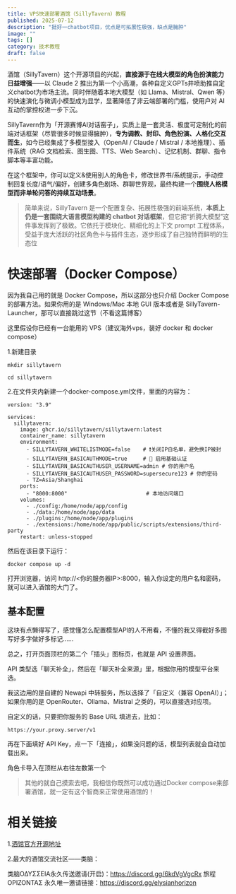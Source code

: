 ```yaml
---
title: VPS快速部署酒馆（SillyTavern）教程
published: 2025-07-12
description: "挺好一chatbot项目，优点是可拓展性极强，缺点是臃肿"
image: ""
tags: []
category: 技术教程
draft: false
---
```


酒馆（SillyTavern）这个开源项目的兴起，**直接源于在线大模型的角色扮演能力日益增强**——以 Claude 2 推出为第一个小高潮，各种自定义GPTs井喷助推自定义chatbot为市场主流。同时伴随着本地大模型（如 Llama、Mistral、Qwen 等）的快速演化与微调小模型成为显学，显著降低了非云端部署的门槛，使用户对 AI 互动的掌控权进一步下沉。

SillyTavern作为「开源赛博AI对话窑子」，实质上是一套灵活、极度可定制化的前端对话框架（尽管很多时候显得臃肿），**专为调教、封印、角色扮演、人格化交互而生**，如今已经集成了多模型接入（OpenAI / Claude / Mistral / 本地推理）、插件系统（RAG 文档检索、图生图、TTS、Web Search）、记忆机制、群聊、指令脚本等丰富功能。

在这个框架中，你可以定义&使用别人的角色卡，修改世界书/系统提示，手动控制回复长度/语气/偏好，创建多角色剧场、群聊世界观，最终构建一个**围绕人格模型而非单轮问答的持续互动场景**。

>简单来说，SillyTavern 是一个配置复杂、拓展性极强的前端系统，**本质上仍是一套围绕大语言模型构建的 chatbot 对话框架**，但它把“折腾大模型”这件事发挥到了极致。它依托于模块化、精细化的上下文 prompt 工程体系，受益于庞大活跃的社区角色卡与插件生态，逐步形成了自己独特而鲜明的生态位

# 快速部署（Docker Compose）

因为我自己用的就是 Docker Compose，所以这部分也只介绍 Docker Compose 的部署方法。如果你用的是 Windows/Mac 本地 GUI 版本或者是 SillyTavern-Launcher，那可以直接跳过这节（不看这篇博客）

这里假设你已经有一台能用的 VPS（建议海外vps，装好 docker 和 docker compose）

1.新建目录

`mkdir sillytavern`

`cd sillytavern`

2.在文件夹内新建一个docker-compose.yml文件，里面的内容为：

```
version: "3.9"

services:
  sillytavern:
    image: ghcr.io/sillytavern/sillytavern:latest
    container_name: sillytavern
    environment:
      - SILLYTAVERN_WHITELISTMODE=false    # ❗关闭IP白名单，避免换IP被封
      - SILLYTAVERN_BASICAUTHMODE=true     # 🔐 启用基础认证
      - SILLYTAVERN_BASICAUTHUSER_USERNAME=admin # 你的用户名
      - SILLYTAVERN_BASICAUTHUSER_PASSWORD=supersecure123 # 你的密码
      - TZ=Asia/Shanghai
    ports:
      - "8000:8000"                         # 本地访问端口
    volumes:
      - ./config:/home/node/app/config
      - ./data:/home/node/app/data
      - ./plugins:/home/node/app/plugins
      - ./extensions:/home/node/app/public/scripts/extensions/third-party
    restart: unless-stopped
```

然后在该目录下运行：

```
docker compose up -d
```

打开浏览器，访问 http://<你的服务器IP>:8000，输入你设定的用户名和密码，就可以进入酒馆的大门了。

## 基本配置

这块有点懒得写了，感觉懂怎么配置模型API的人不用看，不懂的我又得截好多图写好多字做好多标记……

总之，打开页面顶栏的第二个「插头」图标页，也就是 API 设置界面。

API 类型选「聊天补全」，然后在「聊天补全来源」里，根据你用的模型平台来选。

我这边用的是自建的 Newapi 中转服务，所以选择了「自定义（兼容 OpenAI）」；如果你用的是 OpenRouter、Ollama、Mistral 之类的，可以直接选对应项。

自定义的话，只要把你服务的 Base URL 填进去，比如：

```
https://your.proxy.server/v1
```

再在下面填好 API Key，点一下「连接」，如果没问题的话，模型列表就会自动加载出来。

角色卡导入在顶栏从右往左数第一个

>其他的就自己摸索去吧，我相信你既然可以成功通过Docker compose来部署酒馆，就一定有这个智商来正常使用酒馆的！


# 相关链接

1.[酒馆官方开源地址](https://github.com/SillyTavern/SillyTavern)

2.最大的酒馆交流社区——类脑：

类脑ΟΔΥΣΣΕΙΑ永久传送邀请(开启)：https://discord.gg/6kdVgVgcRx
旅程ΟΡΙΖΟΝΤΑΣ 永久唯一邀请链接：https://discord.gg/elysianhorizon